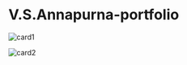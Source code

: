 # V.S.Annapurna-portfolio

![card1](https://github.com/AnnapurnaVadlamudi/V.S.Annapurna-portfolio/assets/110333988/ffd3df09-09ea-42a8-aca7-68e9c174602a)

![card2](https://github.com/AnnapurnaVadlamudi/V.S.Annapurna-portfolio/assets/110333988/41d6c22d-ec98-4215-993b-910bd9d1e7ce)

